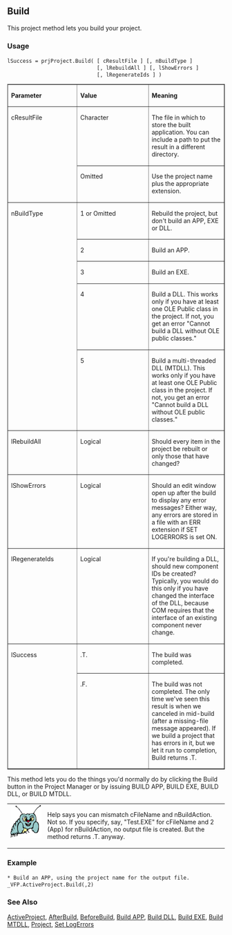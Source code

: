 ## Build

This project method lets you build your project.

### Usage

```foxpro
lSuccess = prjProject.Build( [ cResultFile ] [, nBuildType ]
                             [, lRebuildAll ] [, lShowErrors ]
                             [, lRegenerateIds ] )
```
<table border cellspacing=0 cellpadding=0 width=100%>
<tr>
  <td width=32% valign=top>
  <p><b>Parameter</b></p>
  </td>
  <td width=23% valign=top>
  <p><b>Value</b></p>
  </td>
  <td width=45% valign=top>
  <p><b>Meaning</b></p>
  </td>
 </tr>
<tr>
  <td width=32% rowspan=2 valign=top>
  <p>cResultFile</p>
  </td>
  <td width=23% valign=top>
  <p>Character</p>
  </td>
  <td width=45% valign=top>
  <p>The file in which to store the built application. You can include a path to put the result in a different directory.</p>
  </td>
 </tr>
<tr>
  <td width=33% valign=top>
  <p>Omitted</p>
  </td>
  <td width=67% valign=top>
  <p>Use the project name plus the appropriate extension.</p>
  </td>
 </tr>
<tr>
  <td width=32% rowspan=5 valign=top>
  <p>nBuildType</p>
  </td>
  <td width=23% valign=top>
  <p>1 or Omitted</p>
  </td>
  <td width=45% valign=top>
  <p>Rebuild the project, but don't build an APP, EXE or DLL.</p>
  </td>
 </tr>
<tr>
  <td width=33% valign=top>
  <p>2</p>
  </td>
  <td width=67% valign=top>
  <p>Build an APP.</p>
  </td>
 </tr>
<tr>
  <td width=33% valign=top>
  <p>3</p>
  </td>
  <td width=67% valign=top>
  <p>Build an EXE.</p>
  </td>
 </tr>
<tr>
  <td width=33% valign=top>
  <p>4</p>
  </td>
  <td width=67% valign=top>
  <p>Build a DLL. This works only if you have at least one OLE Public class in the project. If not, you get an error &quot;Cannot build a DLL without OLE public classes.&quot;</p>
  </td>
 </tr>
<tr>
  <td width=33% valign=top>
  <p>5</p>
  </td>
  <td width=67% valign=top>
  <p>Build a multi-threaded DLL (MTDLL). This works only if you have at least one OLE Public class in the project. If not, you get an error &quot;Cannot build a DLL without OLE public classes.&quot;</p>
  </td>
 </tr>
<tr>
  <td width=32% valign=top>
  <p>lRebuildAll</p>
  </td>
  <td width=23% valign=top>
  <p>Logical</p>
  </td>
  <td width=45% valign=top>
  <p>Should every item in the project be rebuilt or only those that have changed?</p>
  </td>
 </tr>
<tr>
  <td width=32% valign=top>
  <p>lShowErrors</p>
  </td>
  <td width=23% valign=top>
  <p>Logical</p>
  </td>
  <td width=45% valign=top>
  <p>Should an edit window open up after the build to display any error messages? Either way, any errors are stored in a file with an ERR extension if SET LOGERRORS is set ON.</p>
  </td>
 </tr>
<tr>
  <td width=32% valign=top>
  <p>lRegenerateIds</p>
  </td>
  <td width=23% valign=top>
  <p>Logical</p>
  </td>
  <td width=45% valign=top>
  <p>If you're building a DLL, should new component IDs be created? Typically, you would do this only if you have changed the interface of the DLL, because COM requires that the interface of an existing component never change. </p>
  </td>
 </tr>
<tr>
  <td width=32% rowspan=2 valign=top>
  <p>lSuccess</p>
  </td>
  <td width=23% valign=top>
  <p>.T.</p>
  </td>
  <td width=45% valign=top>
  <p>The build was completed.</p>
  </td>
 </tr>
<tr>
  <td width=33% valign=top>
  <p>.F.</p>
  </td>
  <td width=67% valign=top>
  <p>The build was not completed. The only time we've seen this result is when we canceled in mid-build (after a missing-file message appeared). If we build a project that has errors in it, but we let it run to completion, Build returns .T.</p>
  </td>
 </tr>
</table>

This method lets you do the things you'd normally do by clicking the Build button in the Project Manager or by issuing BUILD APP, BUILD EXE, BUILD DLL, or BUILD MTDLL.

<table border=0 cellspacing=0 cellpadding=0 width=100%>
<tr>
  <td width=17% valign=top>
<img width=95 height=77 src="bug.gif"></p>
  </td>
  <td width=83%>
  <p>Help says you can mismatch cFileName and nBuildAction. Not so. If you specify, say, &quot;Test.EXE&quot; for cFileName and 2 (App) for nBuildAction, no output file is created. But the method returns .T. anyway.</p>
  </td>
 </tr>
</table>

### Example

```foxpro
* Build an APP, using the project name for the output file.
_VFP.ActiveProject.Build(,2)
```
### See Also

[ActiveProject](s4g727.md), [AfterBuild](s4g765.md), [BeforeBuild](s4g765.md), [Build APP](s4g223.md), [Build DLL](s4g223.md), [Build EXE](s4g223.md), [Build MTDLL](s4g223.md), [Project](s4g730.md), [Set LogErrors](s4g226.md)